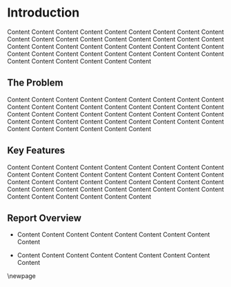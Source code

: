 
# Introduction
Content Content Content Content Content Content Content Content Content Content Content Content Content Content Content Content Content Content Content Content Content Content Content Content Content Content Content Content Content Content Content Content Content Content Content Content Content Content Content Content Content Content 

## The Problem
Content Content Content Content Content Content Content Content Content Content Content Content Content Content Content Content Content Content Content Content Content Content Content Content Content Content Content Content Content Content Content Content Content Content Content Content Content Content Content Content Content Content 

## Key Features
Content Content Content Content Content Content Content Content Content Content Content Content Content Content Content Content Content Content Content Content Content Content Content Content Content Content Content Content Content Content Content Content Content Content Content Content Content Content Content Content Content Content 

## Report Overview

-    Content Content Content Content Content Content Content Content Content

-    Content Content Content Content Content Content Content Content Content 


 \newpage
